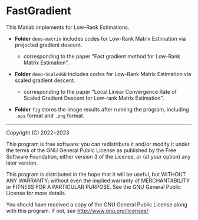 # FastGradient

This Matlab implements for Low-Rank Estimations.

- **Folder** `demo-matrix` includes codes for Low-Rank Matrix Estimation via projected gradient descent.
  - corresponding to the paper "Fast gradient method for Low-Rank Matrix Estimation". 
- **Folder** `demo-ScaledGD` includes codes for Low-Rank Matrix Estimation via scaled gradient descent.
  - corresponding to the paper "Local Linear Convergence Rate of Scaled Gradient Descent for Low-rank Matrix Estimation". 

- **Folder** `fig` stores the image results after running the program, including `.eps` format and `.png` format.

---

Copyright (C) 2022~2023

This program is free software: you can redistribute it and/or modify it under the terms of the GNU General Public License as published by the Free Software Foundation, either version 3 of the License, or (at your option) any later version.

This program is distributed in the hope that it will be useful, but WITHOUT ANY WARRANTY; without even the implied warranty of MERCHANTABILITY or FITNESS FOR A PARTICULAR PURPOSE. See the GNU General Public License for more details.

You should have received a copy of the GNU General Public License along with this program. If not, see http://www.gnu.org/licenses/